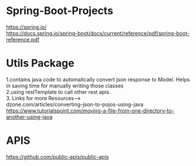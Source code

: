 # Spring-Boot-Projects


https://spring.io/ <br />
https://docs.spring.io/spring-boot/docs/current/reference/pdf/spring-boot-reference.pdf


# Utils Package
1.contains java code to automaitcally convert json response to Model. Helps in saving time for manually writing those classes <br />
2.using restTemplate to call other rest apis.<br />
3. Links for more Resources--><br />
   dzone.com/articles/converting-json-to-pojos-using-java<br />
   https://www.tutorialspoint.com/moving-a-file-from-one-directory-to-another-using-java<br />
   

# APIS
https://github.com/public-apis/public-apis
